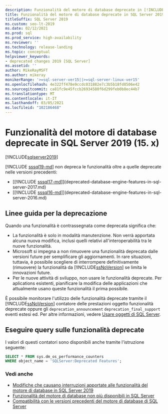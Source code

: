 ```yaml
---
description: Funzionalità del motore di database deprecate in [!INCLUDE[sssql19-md](../includes/sssql19-md.md)]
title: Funzionalità del motore di database deprecate in SQL Server 2019 | Microsoft Docs
titleSuffix: SQL Server 2019
ms.custom: seo-lt-2019
ms.date: 02/12/2021
ms.prod: sql
ms.prod_service: high-availability
ms.reviewer: ''
ms.technology: release-landing
ms.topic: conceptual
helpviewer_keywords:
- deprecated changes 2019 [SQL Server]
ms.assetid: ''
author: MikeRayMSFT
ms.author: mikeray
monikerRange: '>=sql-server-ver15||>=sql-server-linux-ver15'
ms.openlocfilehash: 4e322ff478e9ccdc031882e7c3b5b18fd8506e42
ms.sourcegitcommit: ca81fc9e45fccb26934580f6d299feb0b8ec44b7
ms.translationtype: MT
ms.contentlocale: it-IT
ms.lasthandoff: 03/05/2021
ms.locfileid: "102186468"
---
```

# <a name="deprecated-database-engine-features-in-sql-server-2019-15x"></a>Funzionalità del motore di database deprecate in SQL Server 2019 (15. x)

[!INCLUDE[sqlserver2019](../includes/applies-to-version/sqlserver2019.md)]

[!INCLUDE [sssql19-md](../includes/sssql19-md.md)] non depreca le funzionalità oltre a quelle deprecate nelle versioni precedenti:

- [[!INCLUDE [sssql17-md](../includes/sssql17-md.md)]](deprecated-database-engine-features-in-sql-server-2017.md)
- [[!INCLUDE [sssql16-md](../includes/sssql16-md.md)]](deprecated-database-engine-features-in-sql-server-2016.md)

## <a name="deprecation-guidelines"></a>Linee guida per la deprecazione

Quando una funzionalità è contrassegnata come deprecata significa che:

- La funzionalità è solo in modalità manutenzione. Non verrà apportata alcuna nuova modifica, inclusi quelli relativi all'interoperabilità tra le nuove funzionalità.
- Microsoft si impegna a non rimuovere una funzionalità deprecata dalle versioni future per semplificare gli aggiornamenti. In rare situazioni, tuttavia, è possibile scegliere di interrompere definitivamente (rimuovere) la funzionalità da [!INCLUDE[ssNoVersion](../includes/ssnoversion-md.md)] se limita le innovazioni future.
- Per le nuove attività di sviluppo, non usare le funzionalità deprecate. Per aplications esistenti, pianificare la modifica delle applicazioni che attualmente usano queste funzionalità il prima possibile.     

È possibile monitorare l'utilizzo delle funzionalità deprecate tramite il [!INCLUDE[ssNoVersion](../includes/ssnoversion-md.md)] contatore delle prestazioni oggetto funzionalità deprecate oppure gli `deprecation_announcement` `deprecation_final_support` eventi estesi ed. Per altre informazioni, vedere [Usare oggetti di SQL Server](../relational-databases/performance-monitor/use-sql-server-objects.md).  

## <a name="query-deprecated-features"></a>Eseguire query sulle funzionalità deprecate

I valori di questi contatori sono disponibili anche tramite l'istruzione seguente:  

```sql
SELECT * FROM sys.dm_os_performance_counters
WHERE object_name = 'SQLServer:Deprecated Features';
```

### <a name="see-also"></a>Vedi anche

- [Modifiche che causano interruzioni apportate alle funzionalità del motore di database in SQL Server 2019](../database-engine/breaking-changes-to-database-engine-features-in-sql-server-version-15.md)
- [Funzionalità del motore di database non più disponibili in SQL Server](../database-engine/discontinued-database-engine-functionality-in-sql-server.md)
- [Compatibilità con le versioni precedenti del motore di database di SQL Server](./discontinued-database-engine-functionality-in-sql-server.md)
